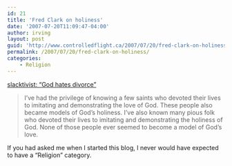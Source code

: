 ```yaml
---
id: 21
title: 'Fred Clark on holiness'
date: '2007-07-20T11:09:47-04:00'
author: irving
layout: post
guid: 'http://www.controlledflight.ca/2007/07/20/fred-clark-on-holiness/'
permalink: /2007/07/20/fred-clark-on-holiness/
categories:
    - Religion
---
```


[slacktivist: “God hates divorce”](http://slacktivist.typepad.com/slacktivist/2007/07/god-hates-divor.html)

> I’ve had the privilege of knowing a few saints who devoted their lives to imitating and demonstrating the love of God. These people also became models of God’s holiness. I’ve also known many pious folk who devoted their lives to imitating and demonstrating the holiness of God. None of those people ever seemed to become a model of God’s love.

If you had asked me when I started this blog, I never would have expected to have a “Religion” category.